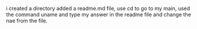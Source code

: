 i created a directory added a readme.md file, use cd to go to my main, used the command uname and type my answer in the readme file and change the nae from the file.